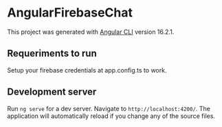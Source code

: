 # AngularFirebaseChat

This project was generated with [Angular CLI](https://github.com/angular/angular-cli) version 16.2.1.

## Requeriments to run

Setup your firebase credentials at app.config.ts to work.

## Development server

Run `ng serve` for a dev server. Navigate to `http://localhost:4200/`. The application will automatically reload if you change any of the source files.
